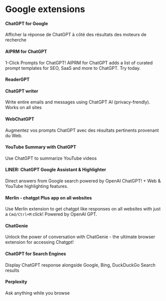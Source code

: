 Google extensions
=================

#### ChatGPT for Google

Afficher la réponse de ChatGPT à côté des résultats des moteurs de recherche

#### AIPRM for ChatGPT

1-Click Prompts for ChatGPT! AIPRM for ChatGPT adds a list of curated prompt templates for SEO, SaaS and more to ChatGPT. Try today.

#### ReaderGPT


#### ChatGPT writer

Write entire emails and messages using ChatGPT AI (privacy-frendly). Works on all sites

#### WebChatGPT

Augmentez vos prompts ChatGPT avec des résultats pertinents provenant du Web.

#### YouTube Summary with ChatGPT

Use ChatGPT to summarize YouTube videos

#### LINER: ChatGPT Google Assistant & Highlighter

Direct answers from Google search powered by OpenAI ChatGPT! + Web & YouTube highlighting features.

#### Merlin - chatgpt Plus app on all websites

Use Merlin extension to get chatgpt like responses on all websites with just a `Cmd/Ctrl+M` click! Powered by OpenAI GPT.

#### ChatGenie

Unlock the power of conversation with ChatGenie - the ultimate browser extension for accessing Chatgpt!

#### ChatGPT for Search Engines

Display ChatGPT response alongside Google, Bing, DuckDuckGo Search results

#### Perplexity

Ask anything while you browse